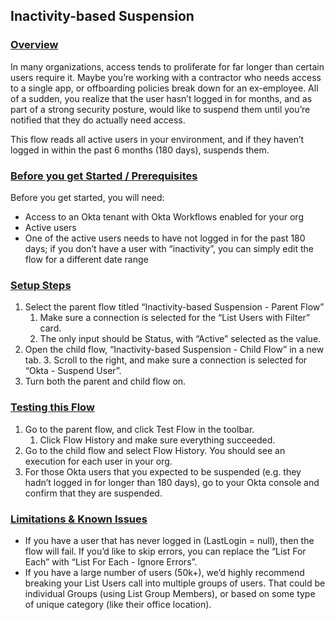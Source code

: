 ## Inactivity-based Suspension


### <span style="text-decoration:underline;">Overview</span>

In many organizations, access tends to proliferate for far longer than certain users require it. Maybe you’re working with a contractor who needs access to a single app, or offboarding policies break down for an ex-employee. All of a sudden, you realize that the user hasn’t logged in for months, and as part of a strong security posture, would like to suspend them until you’re notified that they do actually need access. 

This flow reads all active users in your environment, and if they haven’t logged in within the past 6 months (180 days), suspends them.   


### <span style="text-decoration:underline;">Before you get Started / Prerequisites</span>

Before you get started, you will need:



*   Access to an Okta tenant with Okta Workflows enabled for your org 
*   Active users
*   One of the active users needs to have not logged in for the past 180 days; if you don’t have a user with “inactivity”, you can simply edit the flow for a different date range


### <span style="text-decoration:underline;">Setup Steps</span>



1. Select the parent flow titled “Inactivity-based Suspension - Parent Flow” 
    1. Make sure a connection is selected for the “List Users with Filter” card. 
    2. The only input should be Status, with “Active” selected as the value. 
2. Open the child flow, “Inactivity-based Suspension - Child Flow” in a new tab. 
    3. Scroll to the right, and make sure a connection is selected for “Okta - Suspend User”. 
3. Turn both the parent and child flow on. 


### <span style="text-decoration:underline;">Testing this Flow</span>



1. Go to the parent flow, and click Test Flow in the toolbar. 
    1. Click Flow History and make sure everything succeeded. 
2. Go to the child flow and select Flow History. You should see an execution for each user in your org. 
3. For those Okta users that you expected to be suspended (e.g. they hadn’t logged in for longer than 180 days), go to your Okta console and confirm that they are suspended. 


### <span style="text-decoration:underline;">Limitations & Known Issues</span>



*   If you have a user that has never logged in (LastLogin = null), then the flow will fail. If you’d like to skip errors, you can replace the “List For Each” with “List For Each - Ignore Errors”. 
*   If you have a large number of users (50k+), we’d highly recommend breaking your List Users call into multiple groups of users. That could be individual Groups (using List Group Members), or based on some type of unique category (like their office location). 
